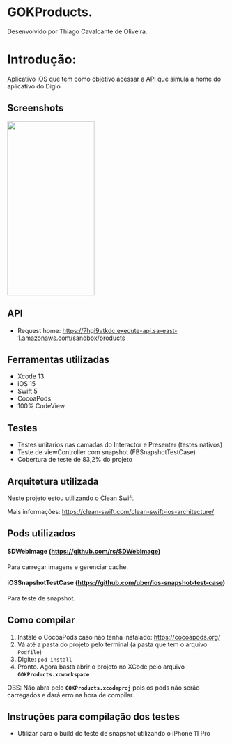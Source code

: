 # GOKProducts.

Desenvolvido por Thiago Cavalcante de Oliveira.

# Introdução: 
Aplicativo iOS que tem como objetivo acessar a API que simula a home do aplicativo do Digio 

## Screenshots

<img src="https://ibb.co/1zy01Q6" height="400" width="200">     


## API
- Request home: https://7hgi9vtkdc.execute-api.sa-east-1.amazonaws.com/sandbox/products


## Ferramentas utilizadas

- Xcode 13
- iOS 15
- Swift 5
- CocoaPods
- 100% CodeView

## Testes

- Testes unitarios nas camadas do Interactor e Presenter (testes nativos)
- Teste de viewController com snapshot (FBSnapshotTestCase)
- Cobertura de teste de 83,2% do projeto

## Arquitetura utilizada

Neste projeto estou utilizando o Clean Swift.

Mais informações: https://clean-swift.com/clean-swift-ios-architecture/
 
## Pods utilizados

#### SDWebImage (https://github.com/rs/SDWebImage)
Para carregar imagens e gerenciar cache.

#### iOSSnapshotTestCase (https://github.com/uber/ios-snapshot-test-case)
Para teste de snapshot.


## Como compilar

1. Instale o CocoaPods caso não tenha instalado: https://cocoapods.org/
2. Vá até a pasta do projeto pelo terminal (a pasta que tem o arquivo `Podfile`)
3. Digite: `pod install`
4. Pronto. Agora basta abrir o projeto no XCode pelo arquivo **`GOKProducts.xcworkspace`**

OBS: Não abra pelo **`GOKProducts.xcodeproj`** pois os pods não serão carregados e dará erro na hora de compilar.

## Instruçōes para compilação dos testes
- Utilizar para o build do teste de snapshot utilizando o iPhone 11 Pro
